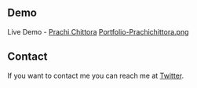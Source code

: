 ## Demo

Live Demo - [Prachi Chittora](https://prachiii.vercel.app/)
[Portfolio-Prachichittora.png](https://postimg.cc/qgN0JZhf)
## Contact

If you want to contact me you can reach me at [Twitter](https://twitter.com/prachi_chittora).

